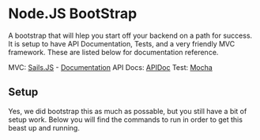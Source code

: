 # Node.JS BootStrap

A bootstrap that will hlep you start off your backend on a path for success.  It is setup to have API Documentation, Tests, and a very friendly MVC framework.  These are listed below for documentation reference.

MVC:      [Sails.JS](http://sailsjs.org/) - [Documentation](http://sailsjs.org/#/documentation)
API Docs: [APIDoc](http://apidocjs.com/)
Test:     [Mocha](http://mochajs.org/)

## Setup

Yes, we did bootstrap this as much as possable, but you still have a bit of setup work.  Below you will find the commands to run in order to get this beast up and running.